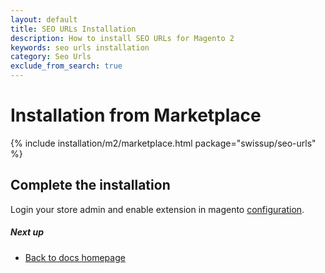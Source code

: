 ```yaml
---
layout: default
title: SEO URLs Installation
description: How to install SEO URLs for Magento 2
keywords: seo urls installation
category: Seo Urls
exclude_from_search: true
---
```


# Installation from Marketplace

{% include installation/m2/marketplace.html package="swissup/seo-urls" %}

## Complete the installation

Login your store admin and enable extension in magento [configuration](/m2/extensions/seo-urls/configuration).

##### Next up

- [Back to docs homepage](/m2/extensions/seo-urls)